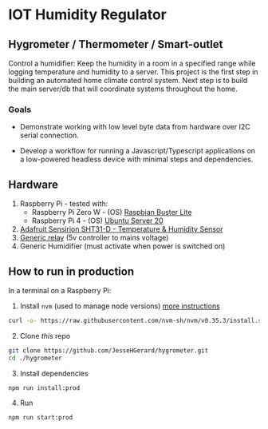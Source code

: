 # IOT Humidity Regulator

## Hygrometer / Thermometer / Smart-outlet

Control a humidifier: Keep the humidity in a room in a specified range while logging temperature and humidity to a server. This project is the first step in building an automated home climate control system. Next step is to build the main server/db that will coordinate systems throughout the home.

### Goals

* Demonstrate working with low level byte data from hardware over I2C serial connection.

* Develop a workflow for running a Javascript/Typescript applications on a low-powered headless device with minimal steps and dependencies.

## Hardware

1. Raspberry Pi - tested with:
   - Raspberry Pi Zero W - (OS) [Raspbian Buster Lite](https://www.raspberrypi.org/downloads/raspbian/) 
   - Raspberry Pi 4 - (OS) [Ubuntu Server 20](https://ubuntu.com/download/raspberry-pi)
2. [Adafruit Sensirion SHT31-D - Temperature & Humidity Sensor](https://www.adafruit.com/product/2857) 
3. [Generic relay](https://www.amazon.com/gp/product/B0798CZDR9/ref=ppx_yo_dt_b_asin_title_o03_s01?ie=UTF8&psc=1) (5v controller to mains voltage)
4. Generic Humidifier (must activate when power is switched on)

## How to run in production

In a terminal on a Raspberry Pi:

1. Install `nvm` (used to manage node versions) [more instructions](https://github.com/nvm-sh/nvm)

```bash
curl -o- https://raw.githubusercontent.com/nvm-sh/nvm/v0.35.3/install.sh | bash
```

2. Clone _this_ repo

```bash
git clone https://github.com/JesseHGerard/hygrometer.git
cd ./hygrometer
```

3. Install dependencies
```bash
npm run install:prod
```

4. Run
```bash
npm run start:prod
```
